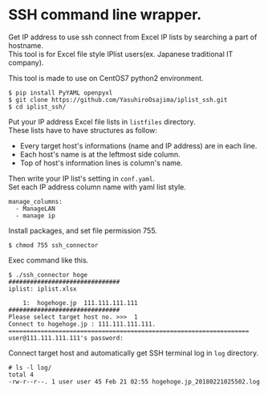 # SSH command line wrapper.

Get IP address to use ssh connect from Excel IP lists by searching a part of hostname.  
This tool is for Excel file style IPlist users(ex. Japanese traditional IT company).  

This tool is made to use on CentOS7 python2 environment.  

    $ pip install PyYAML openpyxl
    $ git clone https://github.com/YasuhiroOsajima/iplist_ssh.git
    $ cd iplist_ssh/

Put your IP address Excel file lists in `listfiles` directory.  
These lists have to have structures as follow:  
- Every target host's informations (name and IP address) are in each line.  
- Each host's name is at the leftmost side column.  
- Top of host's information lines is column's name.  

Then write your IP list's setting in `conf.yaml`.  
Set each IP address column name with yaml list style.  

    manage_columns:
      - ManageLAN
      - manage ip

Install packages, and set file permission 755.  

    $ chmod 755 ssh_connector 

Exec command like this.

    $ ./ssh_connector hoge
    ###############################
    iplist: iplist.xlsx
    
        1:  hogehoge.jp  111.111.111.111
    ###############################
    Please select target host no. >>>  1
    Connect to hogehoge.jp : 111.111.111.111.
    ===================================================================
    user@111.111.111.111's password:
    
Connect target host and automatically get SSH terminal log in `log` directory.  

    # ls -l log/
    total 4
    -rw-r--r--. 1 user user 45 Feb 21 02:55 hogehoge.jp_20180221025502.log

